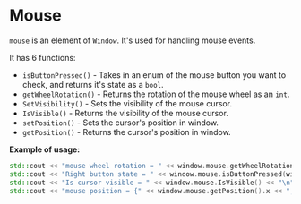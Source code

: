 # Mouse
`mouse` is an element of `Window`.
It's used for handling mouse events.

It has 6 functions:
- `isButtonPressed()` - Takes in an enum of the mouse button you want to check, and returns it's state as a `bool`.
- `getWheelRotation()` - Returns the rotation of the mouse wheel as an `int`.
- `SetVisibility()` - Sets the visibility of the mouse cursor.
- `IsVisible()` - Returns the visibility of the mouse cursor.
- `setPosition()` - Sets the cursor's position in window.
- `getPosition()` - Returns the cursor's position in window.

__Example of usage:__
```cpp
std::cout << "mouse wheel rotation = " << window.mouse.getWheelRotation() << "\n";
std::cout << "Right button state = " << window.mouse.isButtonPressed(window.mouse.Right) << "\n";
std::cout << "Is cursor visible = " << window.mouse.IsVisible() << "\n";
std::cout << "mouse position = {" << window.mouse.getPosition().x << ", " << window.mouse.getPosition().y << "}\n"
```
